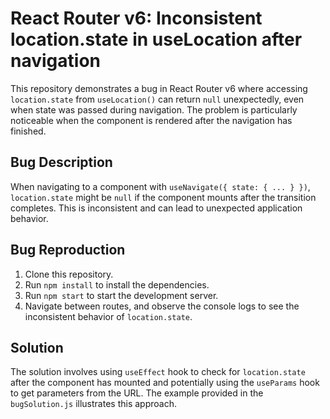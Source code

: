 # React Router v6: Inconsistent location.state in useLocation after navigation

This repository demonstrates a bug in React Router v6 where accessing `location.state` from `useLocation()` can return `null` unexpectedly, even when state was passed during navigation. The problem is particularly noticeable when the component is rendered after the navigation has finished.

## Bug Description

When navigating to a component with `useNavigate({ state: { ... } })`, `location.state` might be `null` if the component mounts after the transition completes. This is inconsistent and can lead to unexpected application behavior.

## Bug Reproduction

1. Clone this repository.
2. Run `npm install` to install the dependencies.
3. Run `npm start` to start the development server.
4. Navigate between routes, and observe the console logs to see the inconsistent behavior of `location.state`.

## Solution

The solution involves using `useEffect` hook to check for `location.state` after the component has mounted and potentially using the `useParams` hook to get parameters from the URL. The example provided in the `bugSolution.js` illustrates this approach.